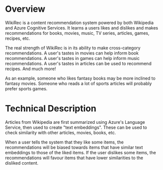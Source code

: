 # Overview
WikiRec is a content recommendation system powered by both Wikipedia and Azure Cognitive Services. It learns a users likes and dislikes and makes recommendations for books, movies, music, TV series, articles, games, recipes, etc. 

The real strength of WikiRec is in its ability to make cross-category recommendations. A user's tastes in movies can help inform book recommendations. A user's tastes in games can help inform music recommendations. A user's tastes in articles can be used to recommend recipes. And much more!

As an example, someone who likes fantasy books may be more inclined to fantasy movies. Someone who reads a lot of sports articles will probably prefer sports games.

# Technical Description
Articles from Wikipedia are first summarized using Azure's Language Service, then used to create "text embeddings". These can be used to check similarity with other articles, movies, books, etc. 

When a user tells the system that they like some items, the recommendations will be biased towards items that have similar text embeddings to those of the liked items. If the user dislikes some items, the recommendations will favour items that have lower similarities to the disliked content.
